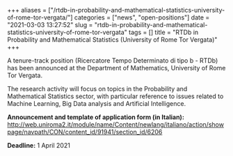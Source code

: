 +++
aliases = ["/rtdb-in-probability-and-mathematical-statistics-university-of-rome-tor-vergata/"]
categories = ["news", "open-positions"]
date = "2021-03-03 13:27:52"
slug = "rtdb-in-probability-and-mathematical-statistics-university-of-rome-tor-vergata"
tags = []
title = "RTDb in Probability and Mathematical Statistics (University of Rome Tor Vergata)"
+++

A tenure-track position (Ricercatore Tempo Determinato di tipo b - RTDb)
has been announced at the Department of Mathematics, University of Rome
Tor Vergata.  
  
The research activity will focus on topics in the Probability and
Mathematical Statistics sector, with particular reference to issues
related to Machine Learning, Big Data analysis and Artificial
Intelligence.

**Announcement and template of application form (in Italian):**
<http://web.uniroma2.it/module/name/Content/newlang/italiano/action/showpage/navpath/CON/content_id/91941/section_id/6206>

**Deadline:** 1 April 2021

